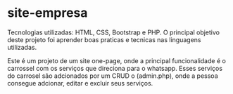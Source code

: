 # site-empresa
Tecnologias utilizadas: HTML, CSS, Bootstrap e PHP.
O principal objetivo deste projeto foi aprender boas praticas e tecnicas nas linguagens utilizadas.

Este é um projeto de um site one-page, onde a principal funcionalidade é o carrossel com os serviços que direciona para o whatsapp.
Esses serviços do carrosel são adcionados por um CRUD o (admin.php), onde a pessoa consegue adcionar, editar e excluir seus serviços.

